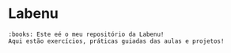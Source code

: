 # Labenu

    :books: Este eé o meu repositório da Labenu!
    Aqui estão exercícios, práticas guiadas das aulas e projetos!
    
